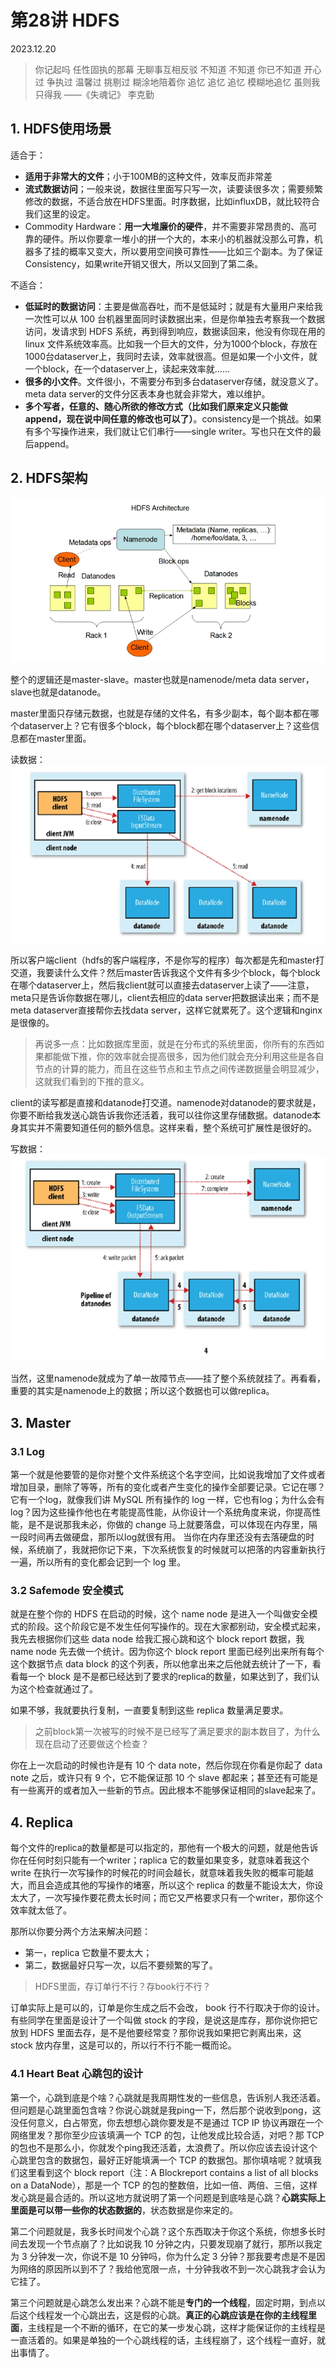 # 第28讲 HDFS

2023.12.20

> 你记起吗
> 任性固执的那幕 无聊事互相反驳
> 不知道 不知道 你已不知道
> 开心过 争执过 温馨过 挑剔过
> 糊涂地陪着你 追忆 追忆 追忆
> 模糊地追忆 虽则我 只得我
> ——《失魂记》 李克勤

## 1. HDFS使用场景

适合于：
- **适用于非常大的文件**；小于100MB的这种文件，效率反而非常差
- **流式数据访问**；一般来说，数据往里面写只写一次，读要读很多次；需要频繁修改的数据，不适合放在HDFS里面。时序数据，比如influxDB，就比较符合我们这里的设定。
- Commodity Hardware：**用一大堆廉价的硬件**，并不需要非常昂贵的、高可靠的硬件。所以你要拿一堆小的拼一个大的，本来小的机器就没那么可靠，机器多了挂的概率又变大，所以要用空间换可靠性——比如三个副本。为了保证Consistency，如果write开销又很大，所以又回到了第二条。

不适合：
- **低延时的数据访问**：主要是做高吞吐，而不是低延时；就是有大量用户来给我一次性可以从 100 台机器里面同时读数据出来，但是你单独去考察我一个数据访问，发请求到 HDFS 系统，再到得到响应，数据读回来，他没有你现在用的 linux 文件系统效率高。比如我一个巨大的文件，分为1000个block，存放在1000台dataserver上，我同时去读，效率就很高。但是如果一个小文件，就一个block，在一个dataserver上，读起来效率就……
- **很多的小文件**。文件很小，不需要分布到多台dataserver存储，就没意义了。meta data server的文件分区表本身也就会非常大，难以维护。
- **多个写者，任意的、随心所欲的修改方式（比如我们原来定义只能做append，现在说中间任意的修改也可以了）**。consistency是一个挑战。如果有多个写操作进来，我们就让它们串行——single writer。写也只在文件的最后append。

## 2. HDFS架构

![](./res/hdfs-arch.png)

整个的逻辑还是master-slave。master也就是namenode/meta data server，slave也就是datanode。

master里面只存储元数据，也就是存储的文件名，有多少副本，每个副本都在哪个dataserver上？它有很多个block，每个block都在哪个dataserver上？这些信息都在master里面。

读数据：
![](./res/read-data.png)

所以客户端client（hdfs的客户端程序，不是你写的程序）每次都是先和master打交道，我要读什么文件？然后master告诉我这个文件有多少个block，每个block在哪个dataserver上，然后我client就可以直接去dataserver上读了——注意，meta只是告诉你数据在哪儿，client去相应的data server把数据读出来；而不是meta dataserver直接帮你去找data server，这样它就累死了。这个逻辑和nginx是很像的。

> 再说多一点：比如数据库里面，就是在分布式的系统里面，你所有的东西如果都能做下推，你的效率就会提高很多，因为他们就会充分利用这些是各自节点的计算的能力，而且在这些节点和主节点之间传递数据量会明显减少，这就我们看到的下推的意义。

client的读写都是直接和datanode打交道。namenode对datanode的要求就是，你要不断给我发送心跳告诉我你还活着，我可以往你这里存储数据。datanode本身其实并不需要知道任何的额外信息。这样来看，整个系统可扩展性是很好的。

写数据：
![](./res/write-data.png)

当然，这里namenode就成为了单一故障节点——挂了整个系统就挂了。再看看，重要的其实是namenode上的数据；所以这个数据也可以做replica。

## 3. Master

### 3.1 Log

第一个就是他要管的是你对整个文件系统这个名字空间，比如说我增加了文件或者增加目录，删除了等等，所有的变化或者产生变化的操作全部要记录。它记在哪？它有一个log，就像我们讲 MySQL 所有操作的 log 一样，它也有log；为什么会有log？因为这些操作他也在考能提高性能，从你设计一个系统角度来说，你提高性能，是不是说那我未必，你做的 change 马上就要落盘，可以体现在内存里，隔一段时间再去做硬盘，那所以log就很有用。
当你在内存里还没有去落硬盘的时候，系统崩了，我就把你记下来，下次系统恢复的时候就可以把落的内容重新执行一遍，所以所有的变化都会记到一个 log 里。

### 3.2 Safemode 安全模式

就是在整个你的 HDFS 在启动的时候，这个 name node 是进入一个叫做安全模式的阶段。这个阶段它是不发生任何写操作的。现在大家都别动，安全模式起来，我先去根据你们这些 data node 给我汇报心跳和这个 block report 数据，我name node 先去做一个统计。因为你这个 block report 里面已经列出来所有每个这个数据节点 data block 的这个列表，所以他拿出来之后他就去统计了一下，看看每一个 block 是不是都已经达到了要求的replica的数量，如果达到了，我们认为这个检查就通过了。

如果不够，我就要执行复制，一直要复制到这些 replica 数量满足要求。

> 之前block第一次被写的时候不是已经写了满足要求的副本数目了，为什么现在启动了还要做这个检查？

你在上一次启动的时候也许是有 10 个 data note，然后你现在你看是你起了 data note 之后，或许只有 9 个，它不能保证那 10 个 slave 都起来；甚至还有可能是有一些离开的或者加入一些新的节点。因此根本不能够保证相同的slave起来了。



## 4. Replica

每个文件的replica的数量都是可以指定的，那他有一个极大的问题，就是他告诉你在任何时刻只能有一个writer；raplica 它的数量如果变多，就意味着我这个 write 在执行一次写操作的时候花的时间会越长，就意味着我失败的概率可能越大，而且会造成其他的写操作的堵塞，所以这个 replica 的数量不能设太大，你设太大了，一次写操作要花费太长时间；而它又严格要求只有一个writer，那你这个效率就太低了。

那所以你要分两个方法来解决问题：
- 第一，replica 它数量不要太大；
- 第二，数据最好只写一次，以后不要频繁的写了。

> HDFS里面，存订单行不行？存book行不行？

订单实际上是可以的，订单是你生成之后不会改， book 行不行取决于你的设计。有些同学在里面是设计了一个叫做 stock 的字段，是说这是库存，那你说你把它放到 HDFS 里面去存，是不是他要经常变？那你说我如果把它剥离出来，这 stock 放内存里，这是可以的，所以行不行不能一概而论。

### 4.1 Heart Beat 心跳包的设计

第一个，心跳到底是个啥？心跳就是我周期性发的一些信息，告诉别人我还活着。但问题是心跳里面包含啥？你说心跳就是我ping一下，然后那个说收到pong，这没任何意义，白占带宽，你去想想心跳你要发是不是通过 TCP IP 协议再跟在一个网络里发？那你至少应该填满一个 TCP 的包，让他发成比较合适，对吧？那 TCP 的包也不是那么小，你就发个ping我还活着，太浪费了。所以你应该去设计这个心跳里包含的数据包，最好正好能填满一个 TCP 的数据包。那你填啥呢？就填我们这里看到这个 block report（注：A Blockreport contains a list of all blocks on a DataNode），那是一个 TCP 的包的整数倍，比如一倍、两倍、三倍，这样发心跳是最合适的。所以这地方就说明了第一个问题是到底啥是心跳？**心跳实际上里面是可以带一些你的状态数据的**，状态数据是你来定的。

第二个问题就是，我多长时间发个心跳？这个东西取决于你这个系统，你想多长时间去发现一个节点崩了？比如说我 10 分钟之内，只要发现崩了就行，那所以我定为 3 分钟发一次，你说不是 10 分钟吗，你为什么定 3 分钟？那我要考虑是不是因为网络的原因所以到不了？我给他宽限一点，十分钟我收不到一次心跳我才会认为它挂了。

第三个问题就是心跳怎么发出来？心跳不能是**专门的一个线程**，固定时期，到点以后这个线程发一个心跳出去，这是假的心跳。**真正的心跳应该是在你的主线程里面**，主线程是一个不断的循环，在它的某一步发心跳，这样才能保证你的主线程是一直活着的。如果是单独的一个心跳线程的话，主线程崩了，这个线程一直好，就出事情了。
